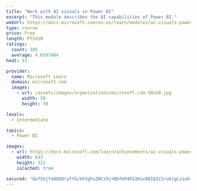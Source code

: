 ```yaml
---
title: "Work with AI visuals in Power BI"
excerpt: "This module describes the AI capabilities of Power BI."
webUrl: https://docs.microsoft.com/en-us/learn/modules/ai-visuals-power-bi/
type: course
price: Free
length: PT1H1M
ratings:
  count: 385
  average: 4.6597404
heat: 53

provider:
  name: Microsoft Learn
  domain: microsoft.com
  images:
    - url: /assets/images/organizations/microsoft.com-50x50.jpg
      width: 50
      height: 50

levels:
  - Intermediate

topics:
  - Power BI

images:
  - url: https://docs.microsoft.com/learn/achievements/ai-visuals-power-bi-social.png
    width: 643
    height: 321
    isCached: true

secured: "Ge7SXjYa8OXQryftb/bFVghuZWCz9j+BbfmP4FG3KuxB8IQ1CSrukigLzsahixgxVxb/CZMkkDmquRWPRNhF2fQHsJnI9bkLAYKr5WZ8fP19JPuwdZhixG5OtCSAbYF+Or4DZcl182NmdmIDa7WUxBvkmYbtjxO1moAcANO+DVY35R1+BYRvNtp3tK0ER0qpaqWp9hmsgCD8hxYsYpuhGXfdyjaRWqFAFZxlQ9VuYdbIC98P6ENMPBvCVKoDJ7H2k/tc3GJa4eJmuauAWchyb9euDv6XnS6zXi+xxk84SgftVjMk4JTfdXjxC4nXmKcxPGBkvG9Q1PhuD7vcAubBHNftJ9RhAKcGNdl92RUIC630tvwTN0xuXeHoSnXyMP5pJUHp9SS7hCQDRwDmeuyoOELfNijlcKf62/FYMWGp4i4=;ya6LUbgwkmEAVG7VeB/Xew=="
---
```


